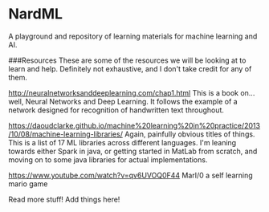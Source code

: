 # NardML
A playground and repository of learning materials for machine learning and AI.


###Resources
These are some of the resources we will be looking at to learn and help. Definitely not exhaustive, and I don't take credit for any of them.

http://neuralnetworksanddeeplearning.com/chap1.html
This is a book on... well, Neural Networks and Deep Learning. It follows the example of a network designed for recognition of handwritten text throughout.

https://daoudclarke.github.io/machine%20learning%20in%20practice/2013/10/08/machine-learning-libraries/
Again, painfully obvious titles of things. This is a list of 17 ML libraries across different languages. I'm leaning towards either Spark in java, or getting started in MatLab from scratch, and moving on to some java libraries for actual implementations.

https://www.youtube.com/watch?v=qv6UVOQ0F44 MarI/0 a self learning mario game



Read more stuff! Add things here!